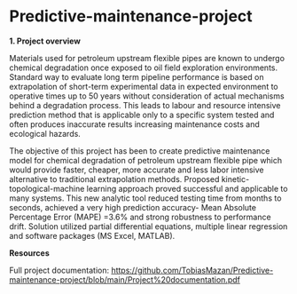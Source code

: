 # Predictive-maintenance-project

__1. Project overview__

Materials used for petroleum  upstream flexible pipes are known to undergo chemical degradation once exposed to oil field exploration environments. Standard way to evaluate long term pipeline performance is based on extrapolation of short-term experimental data in expected environment to operative times up to 50 years without consideration of actual mechanisms behind a degradation process. This leads to labour and resource intensive prediction method that is applicable only to a specific system tested and often produces inaccurate results increasing maintenance costs and ecological hazards.   

The objective of this project has been to create predictive maintenance model for chemical degradation of petroleum upstream flexible pipe which would provide faster, cheaper, more accurate and less labor intensive alternative to traditional extrapolation methods. Proposed kinetic-topological-machine learning approach proved successful and applicable to many systems. This new analytic tool reduced testing time from months to seconds, achieved a very high prediction accuracy- Mean Absolute Percentage Error (MAPE) =3.6% and strong robustness to performance drift. Solution utilized partial differential equations, multiple linear regression and software packages (MS Excel, MATLAB).   

__Resources__

Full project documentation: https://github.com/TobiasMazan/Predictive-maintenance-project/blob/main/Project%20documentation.pdf
